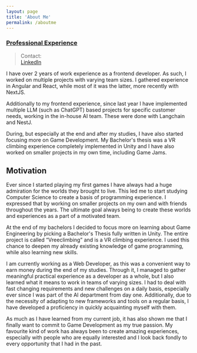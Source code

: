```yaml
---
layout: page
title: 'About Me'
permalink: /aboutme
---
```


### [Professional Experience](https://paulbliemegger.github.io)

> Contact:  
> [LinkedIn](https://www.linkedin.com/in/paul-bliemegger-3a864718a/)

I have over 2 years of work experience as a frontend developer. As such, I worked on multiple projects with varying team sizes.
I gathered experience in Angular and React, while most of it was the latter, more recently with NextJS.

Additionally to my frontend experience, since last year I have implemented multiple LLM (such as ChatGPT) based projects for specific customer needs, working in the in-house AI team. These were done with Langchain and NestJ.

During, but especially at the end and after my studies, I have also started focusing more on Game Development.
My Bachelor's thesis was a VR climbing experience completely implemented in Unity and I have also worked on smaller projects in my own time, including Game Jams.

## Motivation

Ever since I started playing my first games I have always had a huge admiration for the worlds they brought to live. This led me to start studying Computer Science to create a basis of programming experience. I expressed that by working on smaller projects on my own and with friends throughout the years. The ultimate goal always being to create these worlds and experiences as a part of a motivated team.

At the end of my bachelors I decided to focus more on learning about Game Engineering by picking a Bachelor's Thesis fully written in Unity. The entire project is called “Vreeclimbing” and is a VR climbing experience. I used this chance to deepen my already existing knowledge of game programming, while also learning new skills.

I am currently working as a Web Developer, as this was a convenient way to earn money during the end of my studies. Through it, I managed to gather meaningful practical experience as a developer as a whole, but I also learned what it means to work in teams of varying sizes. I had to deal with fast changing requirements and new challenges on a daily basis, especially ever since I was part of the AI department from day one. Additionally, due to the necessity of adapting to new frameworks and tools on a regular basis, I have developed a proficiency in quickly acquainting myself with them.

As much as I have learned from my current job, it has also shown me that I finally want to commit to Game Development as my true passion. My favourite kind of work has always been to create amazing experiences, especially with people who are equally interested and I look back fondly to every opportunity that I had in the past.
